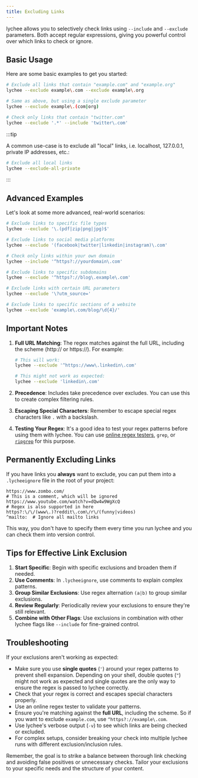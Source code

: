 ```yaml
---
title: Excluding Links
---
```


lychee allows you to selectively check links using `--include` and `--exclude` parameters. Both accept regular expressions, giving you powerful control over which links to check or ignore.

## Basic Usage

Here are some basic examples to get you started:

```bash
# Exclude all links that contain "example.com" and "example.org"
lychee --exclude example\.com --exclude example\.org

# Same as above, but using a single exclude parameter
lychee --exclude example\.(com|org)

# Check only links that contain "twitter.com"
lychee --exclude '.*' --include 'twitter\.com'
```

:::tip

A common use-case is to exclude all "local" links, i.e. localhost, 127.0.0.1,
private IP addresses, etc.:

```bash
# Exclude all local links
lychee --exclude-all-private
```

:::

## Advanced Examples

Let's look at some more advanced, real-world scenarios:

```bash
# Exclude links to specific file types
lychee --exclude '\.(pdf|zip|png|jpg)$'

# Exclude links to social media platforms
lychee --exclude '(facebook|twitter|linkedin|instagram)\.com'

# Check only links within your own domain
lychee --include '^https?://yourdomain\.com'

# Exclude links to specific subdomains
lychee --exclude '^https?://blog\.example\.com'

# Exclude links with certain URL parameters
lychee --exclude '\?utm_source='

# Exclude links to specific sections of a website
lychee --exclude 'example\.com/blog/\d{4}/'
```

## Important Notes

1. **Full URL Matching**: The regex matches against the full URL, including the scheme (http:// or https://). For example:

   ```bash
   # This will work:
   lychee --exclude '^https://www\.linkedin\.com'

   # This might not work as expected:
   lychee --exclude 'linkedin\.com'
   ```

2. **Precedence**: Includes take precedence over excludes. You can use this to create complex filtering rules.

3. **Escaping Special Characters**: Remember to escape special regex characters like `.` with a backslash.

4. **Testing Your Regex**: It's a good idea to test your regex patterns before using them with lychee. You can use [online regex testers](https://regex101.com/), `grep`, or [`ripgrep`](https://github.com/BurntSushi/ripgrep) for this purpose.

## Permanently Excluding Links

If you have links you **always** want to exclude, you can put them into a
`.lycheeignore` file in the root of your project:

```plaintext title=".lycheeignore"
https://www.zombo.com/
# This is a comment, which will be ignored
https://www.youtube.com/watch?v=dQw4w9WgXcQ
# Regex is also supported in here
https?:\/\/(www\.)?reddit\.com\/r\/(funny|videos)
^mailto:  # Ignore all mailto links
```

This way, you don't have to specify them every time you run lychee and
you can check them into version control.

## Tips for Effective Link Exclusion

1. **Start Specific**: Begin with specific exclusions and broaden them if needed.
2. **Use Comments**: In `.lycheeignore`, use comments to explain complex patterns.
3. **Group Similar Exclusions**: Use regex alternation `(a|b)` to group similar exclusions.
4. **Review Regularly**: Periodically review your exclusions to ensure they're still relevant.
5. **Combine with Other Flags**: Use exclusions in combination with other lychee flags like `--include` for fine-grained control.

## Troubleshooting

If your exclusions aren't working as expected:

- Make sure you use **single quotes** (`'`) around your regex patterns to prevent shell expansion.
  Depending on your shell, double quotes (`"`) might not work as expected
  and single quotes are the only way to ensure the regex is passed to lychee correctly.
- Check that your regex is correct and escapes special characters properly.
- Use an online regex tester to validate your patterns.
- Ensure you're matching against the **full URL**, including the scheme.
  So if you want to exclude `example.com`, use `^https?://example\.com`.
- Use lychee's verbose output (`-v`) to see which links are being checked or excluded.
- For complex setups, consider breaking your check into multiple lychee runs with different exclusion/inclusion rules.

Remember, the goal is to strike a balance between thorough link checking and avoiding false positives or unnecessary checks. Tailor your exclusions to your specific needs and the structure of your content.
